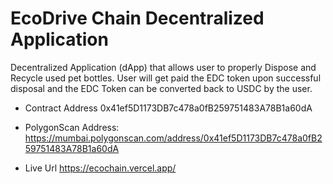 # EcoDrive Chain Decentralized Application

Decentralized Application (dApp) that allows user to properly Dispose and Recycle used pet bottles. User will get paid the EDC token upon successful disposal and the EDC Token can be converted back to USDC by the user.

- Contract Address
  0x41ef5D1173DB7c478a0fB259751483A78B1a60dA
- PolygonScan Address:
  https://mumbai.polygonscan.com/address/0x41ef5D1173DB7c478a0fB259751483A78B1a60dA

- Live Url
  https://ecochain.vercel.app/

